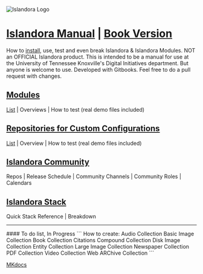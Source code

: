 ![Islandora Logo](http://islandora.ca/sites/default/files/Islandora.png)
# [Islandora Manual](https://github.com/utkdigitalinitiatives/Islandora_manual) | [Book Version](https://www.gitbook.com/book/utkdigitalinitiatives/islandora-manual/)
How to [install](basics/install_islandora.md), use, test and even break Islandora & Islandora Modules. NOT an OFFICIAL Islandora product. This is intended to be a manual for use at the University of Tennessee Knoxville's Digital Initiatives department. But anyone is welcome to use. Developed with Gitbooks. Feel free to do a pull request with changes.

## [Modules](modules/README.md)
[List](modules/README.md) | Overviews | How to test (real demo files included)

## [Repositories for Custom Configurations](repositories/README.md)
[List](repositories/README.md) | Overview | How to test (real demo files included)

## [Islandora Community](IslandoraCommunity.md)
Repos | Release Schedule | Community Channels | Community Roles | Calendars

## [Islandora Stack](basics/islandora_stack.md)
Quick Stack Reference | Breakdown

<hr>
#### To do list, In Progress
```
How to create:
  Audio Collection
  Basic Image Collection
  Book Collection
  Citations
  Compound Collection
  Disk Image Collection
  Entity Collection
  Large Image Collection
  Newspaper Collection
  PDF Collection
  Video Collection
  Web ARChive Collection
```

[MKdocs](http://www.mkdocs.org)<br/>
